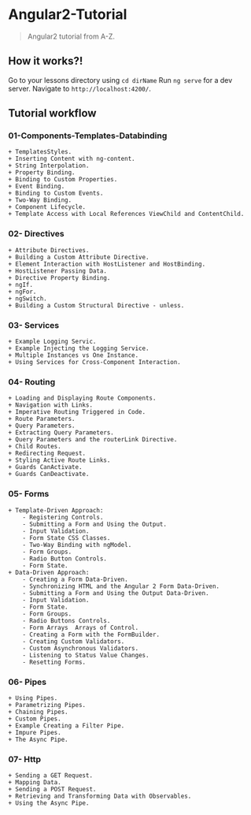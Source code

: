 # Angular2-Tutorial

> Angular2 tutorial from A-Z.

## How it works?!
Go to your lessons directory using `cd dirName`
Run `ng serve` for a dev server. Navigate to `http://localhost:4200/`.

## Tutorial workflow

### 01-Components-Templates-Databinding
	+ TemplatesStyles.
	+ Inserting Content with ng-content.
	+ String Interpolation.
	+ Property Binding.
	+ Binding to Custom Properties.
	+ Event Binding.
	+ Binding to Custom Events.
	+ Two-Way Binding.
	+ Component Lifecycle.
	+ Template Access with Local References ViewChild and ContentChild.
### 02- Directives
	+ Attribute Directives.
	+ Building a Custom Attribute Directive.
	+ Element Interaction with HostListener and HostBinding.
	+ HostListener Passing Data.
	+ Directive Property Binding.
	+ ngIf.
	+ ngFor.
	+ ngSwitch.
	+ Building a Custom Structural Directive - unless.
### 03-	Services
	+ Example Logging Servic.
	+ Example Injecting the Logging Service.
	+ Multiple Instances vs One Instance.
	+ Using Services for Cross-Component Interaction.
### 04-	Routing
	+ Loading and Displaying Route Components.
	+ Navigation with Links.
	+ Imperative Routing Triggered in Code.
	+ Route Parameters.
	+ Query Parameters.
	+ Extracting Query Parameters.
	+ Query Parameters and the routerLink Directive.
	+ Child Routes.
	+ Redirecting Request.
	+ Styling Active Route Links.
	+ Guards CanActivate.
	+ Guards CanDeactivate.
### 05- Forms
	+ Template-Driven Approach:
		- Registering Controls.
		- Submitting a Form and Using the Output.
		- Input Validation.
		- Form State CSS Classes.
		- Two-Way Binding with ngModel.
		- Form Groups.
		- Radio Button Controls.
		- Form State.
	+ Data-Driven Approach:
		- Creating a Form Data-Driven.
		- Synchronizing HTML and the Angular 2 Form Data-Driven.
		- Submitting a Form and Using the Output Data-Driven.
		- Input Validation.
		- Form State.
		- Form Groups.
		- Radio Buttons Controls.
		- Form Arrays  Arrays of Control.
		- Creating a Form with the FormBuilder.
		- Creating Custom Validators.
		- Custom Asynchronous Validators.
		- Listening to Status Value Changes.
		- Resetting Forms.
### 06- Pipes
	+ Using Pipes.
	+ Parametrizing Pipes.
	+ Chaining Pipes.
	+ Custom Pipes.
	+ Example Creating a Filter Pipe.
	+ Impure Pipes.
	+ The Async Pipe.
### 07- Http
	+ Sending a GET Request.
	+ Mapping Data.
	+ Sending a POST Request.
	+ Retrieving and Transforming Data with Observables.
	+ Using the Async Pipe.